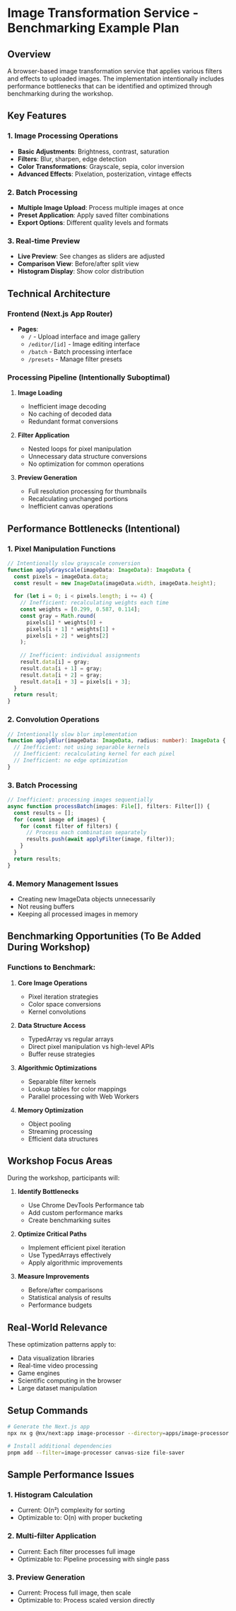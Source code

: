 # Image Transformation Service - Benchmarking Example Plan

## Overview
A browser-based image transformation service that applies various filters and effects to uploaded images. The implementation intentionally includes performance bottlenecks that can be identified and optimized through benchmarking during the workshop.

## Key Features

### 1. Image Processing Operations
- **Basic Adjustments**: Brightness, contrast, saturation
- **Filters**: Blur, sharpen, edge detection
- **Color Transformations**: Grayscale, sepia, color inversion
- **Advanced Effects**: Pixelation, posterization, vintage effects

### 2. Batch Processing
- **Multiple Image Upload**: Process multiple images at once
- **Preset Application**: Apply saved filter combinations
- **Export Options**: Different quality levels and formats

### 3. Real-time Preview
- **Live Preview**: See changes as sliders are adjusted
- **Comparison View**: Before/after split view
- **Histogram Display**: Show color distribution

## Technical Architecture

### Frontend (Next.js App Router)
- **Pages**:
  - `/` - Upload interface and image gallery
  - `/editor/[id]` - Image editing interface
  - `/batch` - Batch processing interface
  - `/presets` - Manage filter presets

### Processing Pipeline (Intentionally Suboptimal)
1. **Image Loading**
   - Inefficient image decoding
   - No caching of decoded data
   - Redundant format conversions

2. **Filter Application**
   - Nested loops for pixel manipulation
   - Unnecessary data structure conversions
   - No optimization for common operations

3. **Preview Generation**
   - Full resolution processing for thumbnails
   - Recalculating unchanged portions
   - Inefficient canvas operations

## Performance Bottlenecks (Intentional)

### 1. Pixel Manipulation Functions
```typescript
// Intentionally slow grayscale conversion
function applyGrayscale(imageData: ImageData): ImageData {
  const pixels = imageData.data;
  const result = new ImageData(imageData.width, imageData.height);
  
  for (let i = 0; i < pixels.length; i += 4) {
    // Inefficient: recalculating weights each time
    const weights = [0.299, 0.587, 0.114];
    const gray = Math.round(
      pixels[i] * weights[0] + 
      pixels[i + 1] * weights[1] + 
      pixels[i + 2] * weights[2]
    );
    
    // Inefficient: individual assignments
    result.data[i] = gray;
    result.data[i + 1] = gray;
    result.data[i + 2] = gray;
    result.data[i + 3] = pixels[i + 3];
  }
  return result;
}
```

### 2. Convolution Operations
```typescript
// Intentionally slow blur implementation
function applyBlur(imageData: ImageData, radius: number): ImageData {
  // Inefficient: not using separable kernels
  // Inefficient: recalculating kernel for each pixel
  // Inefficient: no edge optimization
}
```

### 3. Batch Processing
```typescript
// Inefficient: processing images sequentially
async function processBatch(images: File[], filters: Filter[]) {
  const results = [];
  for (const image of images) {
    for (const filter of filters) {
      // Process each combination separately
      results.push(await applyFilter(image, filter));
    }
  }
  return results;
}
```

### 4. Memory Management Issues
- Creating new ImageData objects unnecessarily
- Not reusing buffers
- Keeping all processed images in memory

## Benchmarking Opportunities (To Be Added During Workshop)

### Functions to Benchmark:
1. **Core Image Operations**
   - Pixel iteration strategies
   - Color space conversions
   - Kernel convolutions

2. **Data Structure Access**
   - TypedArray vs regular arrays
   - Direct pixel manipulation vs high-level APIs
   - Buffer reuse strategies

3. **Algorithmic Optimizations**
   - Separable filter kernels
   - Lookup tables for color mappings
   - Parallel processing with Web Workers

4. **Memory Optimization**
   - Object pooling
   - Streaming processing
   - Efficient data structures

## Workshop Focus Areas

During the workshop, participants will:
1. **Identify Bottlenecks**
   - Use Chrome DevTools Performance tab
   - Add custom performance marks
   - Create benchmarking suites

2. **Optimize Critical Paths**
   - Implement efficient pixel iteration
   - Use TypedArrays effectively
   - Apply algorithmic improvements

3. **Measure Improvements**
   - Before/after comparisons
   - Statistical analysis of results
   - Performance budgets

## Real-World Relevance

These optimization patterns apply to:
- Data visualization libraries
- Real-time video processing
- Game engines
- Scientific computing in the browser
- Large dataset manipulation

## Setup Commands
```bash
# Generate the Next.js app
npx nx g @nx/next:app image-processor --directory=apps/image-processor --appDir=true --e2eTestRunner=none --projectNameAndRootFormat=as-provided

# Install additional dependencies
pnpm add --filter=image-processor canvas-size file-saver
```

## Sample Performance Issues

### 1. Histogram Calculation
- Current: O(n²) complexity for sorting
- Optimizable to: O(n) with proper bucketing

### 2. Multi-filter Application
- Current: Each filter processes full image
- Optimizable to: Pipeline processing with single pass

### 3. Preview Generation
- Current: Process full image, then scale
- Optimizable to: Process scaled version directly